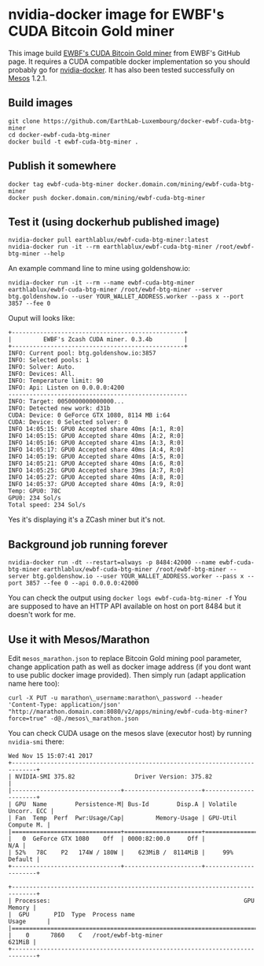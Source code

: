 # nvidia-docker image for EWBF's CUDA Bitcoin Gold miner

This image build [EWBF's CUDA Bitcoin Gold miner] from EWBF's GitHub page.
It requires a CUDA compatible docker implementation so you should probably go
for [nvidia-docker].
It has also been tested successfully on [Mesos] 1.2.1.

## Build images

```
git clone https://github.com/EarthLab-Luxembourg/docker-ewbf-cuda-btg-miner
cd docker-ewbf-cuda-btg-miner
docker build -t ewbf-cuda-btg-miner .
```

## Publish it somewhere

```
docker tag ewbf-cuda-btg-miner docker.domain.com/mining/ewbf-cuda-btg-miner
docker push docker.domain.com/mining/ewbf-cuda-btg-miner
```

## Test it (using dockerhub published image)

```
nvidia-docker pull earthlablux/ewbf-cuda-btg-miner:latest
nvidia-docker run -it --rm earthlablux/ewbf-cuda-btg-miner /root/ewbf-btg-miner --help
```

An example command line to mine using goldenshow.io:
```
nvidia-docker run -it --rm --name ewbf-cuda-btg-miner earthlablux/ewbf-cuda-btg-miner /root/ewbf-btg-miner --server btg.goldenshow.io --user YOUR_WALLET_ADDRESS.worker --pass x --port 3857 --fee 0
```

Ouput will looks like:
```
+-------------------------------------------------+
|         EWBF's Zcash CUDA miner. 0.3.4b         |
+-------------------------------------------------+
INFO: Current pool: btg.goldenshow.io:3857
INFO: Selected pools: 1
INFO: Solver: Auto.
INFO: Devices: All.
INFO: Temperature limit: 90
INFO: Api: Listen on 0.0.0.0:4200
---------------------------------------------------
INFO: Target: 0050000000000000...
INFO: Detected new work: d31b
CUDA: Device: 0 GeForce GTX 1080, 8114 MB i:64
CUDA: Device: 0 Selected solver: 0
INFO 14:05:15: GPU0 Accepted share 40ms [A:1, R:0]
INFO 14:05:15: GPU0 Accepted share 40ms [A:2, R:0]
INFO 14:05:16: GPU0 Accepted share 41ms [A:3, R:0]
INFO 14:05:17: GPU0 Accepted share 40ms [A:4, R:0]
INFO 14:05:19: GPU0 Accepted share 40ms [A:5, R:0]
INFO 14:05:21: GPU0 Accepted share 40ms [A:6, R:0]
INFO 14:05:25: GPU0 Accepted share 39ms [A:7, R:0]
INFO 14:05:27: GPU0 Accepted share 40ms [A:8, R:0]
INFO 14:05:37: GPU0 Accepted share 40ms [A:9, R:0]
Temp: GPU0: 78C 
GPU0: 234 Sol/s 
Total speed: 234 Sol/s
```

Yes it's displaying it's a ZCash miner but it's not.

## Background job running forever

```
nvidia-docker run -dt --restart=always -p 8484:42000 --name ewbf-cuda-btg-miner earthlablux/ewbf-cuda-btg-miner /root/ewbf-btg-miner --server btg.goldenshow.io --user YOUR_WALLET_ADDRESS.worker --pass x --port 3857 --fee 0 --api 0.0.0.0:42000
```

You can check the output using `docker logs ewbf-cuda-btg-miner -f` 
You are supposed to have an HTTP API available on host on port 8484 but it doesn't work for me.


## Use it with Mesos/Marathon

Edit `mesos_marathon.json` to replace Bitcoin Gold mining pool parameter, change application path as well as docker image address (if you dont want to use public docker image provided).
Then simply run (adapt application name here too):

```
curl -X PUT -u marathon\_username:marathon\_password --header 'Content-Type: application/json' "http://marathon.domain.com:8080/v2/apps/mining/ewbf-cuda-btg-miner?force=true" -d@./mesos\_marathon.json
```

You can check CUDA usage on the mesos slave (executor host) by running `nvidia-smi` there:

```
Wed Nov 15 15:07:41 2017       
+-----------------------------------------------------------------------------+
| NVIDIA-SMI 375.82                 Driver Version: 375.82                    |
|-------------------------------+----------------------+----------------------+
| GPU  Name        Persistence-M| Bus-Id        Disp.A | Volatile Uncorr. ECC |
| Fan  Temp  Perf  Pwr:Usage/Cap|         Memory-Usage | GPU-Util  Compute M. |
|===============================+======================+======================|
|   0  GeForce GTX 1080    Off  | 0000:82:00.0     Off |                  N/A |
| 52%   78C    P2   174W / 180W |    623MiB /  8114MiB |     99%      Default |
+-------------------------------+----------------------+----------------------+
                                                                               
+-----------------------------------------------------------------------------+
| Processes:                                                       GPU Memory |
|  GPU       PID  Type  Process name                               Usage      |
|=============================================================================|
|    0      7860    C   /root/ewbf-btg-miner                           621MiB |
+-----------------------------------------------------------------------------+
```

[EWBF's CUDA Bitcoin Gold miner]: https://github.com/poolgold/ewbf-miner-btg-edition/releases
[nvidia-docker]: https://github.com/NVIDIA/nvidia-docker
[Mesos]: http://mesos.apache.org/documentation/latest/gpu-support/
